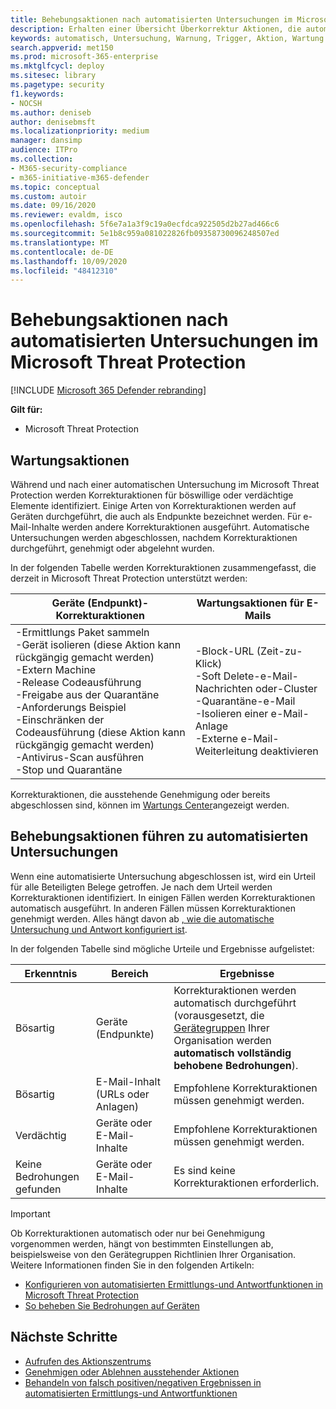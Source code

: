 ```yaml
---
title: Behebungsaktionen nach automatisierten Untersuchungen im Microsoft Threat Protection
description: Erhalten einer Übersicht Überkorrektur Aktionen, die automatisierte Untersuchungen im Microsoft Threat Protection ausführen
keywords: automatisch, Untersuchung, Warnung, Trigger, Aktion, Wartung
search.appverid: met150
ms.prod: microsoft-365-enterprise
ms.mktglfcycl: deploy
ms.sitesec: library
ms.pagetype: security
f1.keywords:
- NOCSH
ms.author: deniseb
author: denisebmsft
ms.localizationpriority: medium
manager: dansimp
audience: ITPro
ms.collection:
- M365-security-compliance
- m365-initiative-m365-defender
ms.topic: conceptual
ms.custom: autoir
ms.date: 09/16/2020
ms.reviewer: evaldm, isco
ms.openlocfilehash: 5f6e7a1a3f9c19a0ecfdca922505d2b27ad466c6
ms.sourcegitcommit: 5e1b8c959a081022826fb09358730096248507ed
ms.translationtype: MT
ms.contentlocale: de-DE
ms.lasthandoff: 10/09/2020
ms.locfileid: "48412310"
---
```

# <a name="remediation-actions-following-automated-investigations-in-microsoft-threat-protection"></a>Behebungsaktionen nach automatisierten Untersuchungen im Microsoft Threat Protection

[!INCLUDE [Microsoft 365 Defender rebranding](../includes/microsoft-defender.md)]


**Gilt für:**
- Microsoft Threat Protection


## <a name="remediation-actions"></a>Wartungsaktionen

Während und nach einer automatischen Untersuchung im Microsoft Threat Protection werden Korrekturaktionen für böswillige oder verdächtige Elemente identifiziert. Einige Arten von Korrekturaktionen werden auf Geräten durchgeführt, die auch als Endpunkte bezeichnet werden. Für e-Mail-Inhalte werden andere Korrekturaktionen ausgeführt. Automatische Untersuchungen werden abgeschlossen, nachdem Korrekturaktionen durchgeführt, genehmigt oder abgelehnt wurden.

In der folgenden Tabelle werden Korrekturaktionen zusammengefasst, die derzeit in Microsoft Threat Protection unterstützt werden: 

|Geräte (Endpunkt)-Korrekturaktionen  |Wartungsaktionen für E-Mails  |
|---------|---------|
|-Ermittlungs Paket sammeln <br/>-Gerät isolieren (diese Aktion kann rückgängig gemacht werden)<br/>-Extern Machine <br/>-Release Codeausführung <br/>-Freigabe aus der Quarantäne <br/>-Anforderungs Beispiel <br/>-Einschränken der Codeausführung (diese Aktion kann rückgängig gemacht werden) <br/>-Antivirus-Scan ausführen <br/>-Stop und Quarantäne      |-Block-URL (Zeit-zu-Klick)<br/>-Soft Delete-e-Mail-Nachrichten oder-Cluster<br/>-Quarantäne-e-Mail<br/>-Isolieren einer e-Mail-Anlage<br/>-Externe e-Mail-Weiterleitung deaktivieren          |

Korrekturaktionen, die ausstehende Genehmigung oder bereits abgeschlossen sind, können im [Wartungs Center](https://docs.microsoft.com/microsoft-365/security/mtp/mtp-action-center)angezeigt werden.

## <a name="remediation-actions-follow-automated-investigations"></a>Behebungsaktionen führen zu automatisierten Untersuchungen

Wenn eine automatisierte Untersuchung abgeschlossen ist, wird ein Urteil für alle Beteiligten Belege getroffen. Je nach dem Urteil werden Korrekturaktionen identifiziert. In einigen Fällen werden Korrekturaktionen automatisch ausgeführt. In anderen Fällen müssen Korrekturaktionen genehmigt werden. Alles hängt davon ab [, wie die automatische Untersuchung und Antwort konfiguriert ist](mtp-configure-auto-investigation-response.md).

In der folgenden Tabelle sind mögliche Urteile und Ergebnisse aufgelistet:

|Erkenntnis    |Bereich    |Ergebnisse|
|------|------|------|
|Bösartig    |Geräte (Endpunkte)    |Korrekturaktionen werden automatisch durchgeführt (vorausgesetzt, die [Gerätegruppen](mtp-configure-auto-investigation-response.md#review-or-change-the-automation-level-for-device-groups) Ihrer Organisation werden **automatisch vollständig behobene Bedrohungen**).|
|Bösartig    |E-Mail-Inhalt (URLs oder Anlagen) | Empfohlene Korrekturaktionen müssen genehmigt werden.|
|Verdächtig    |Geräte oder E-Mail-Inhalte |Empfohlene Korrekturaktionen müssen genehmigt werden.|
|Keine Bedrohungen gefunden    |Geräte oder E-Mail-Inhalte    |Es sind keine Korrekturaktionen erforderlich.|

> [!IMPORTANT]
> Ob Korrekturaktionen automatisch oder nur bei Genehmigung vorgenommen werden, hängt von bestimmten Einstellungen ab, beispielsweise von den Gerätegruppen Richtlinien Ihrer Organisation. Weitere Informationen finden Sie in den folgenden Artikeln:
> - [Konfigurieren von automatisierten Ermittlungs-und Antwortfunktionen in Microsoft Threat Protection](mtp-configure-auto-investigation-response.md)
> - [So beheben Sie Bedrohungen auf Geräten](https://docs.microsoft.com/windows/security/threat-protection/microsoft-defender-atp/automated-investigations)

## <a name="next-steps"></a>Nächste Schritte

- [Aufrufen des Aktionszentrums](https://docs.microsoft.com/microsoft-365/security/mtp/mtp-action-center)
- [Genehmigen oder Ablehnen ausstehender Aktionen](https://docs.microsoft.com/microsoft-365/security/mtp/mtp-autoir-actions)
- [Behandeln von falsch positiven/negativen Ergebnissen in automatisierten Ermittlungs-und Antwortfunktionen](mtp-autoir-report-false-positives-negatives.md)
